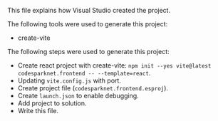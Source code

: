 This file explains how Visual Studio created the project.

The following tools were used to generate this project:
- create-vite

The following steps were used to generate this project:
- Create react project with create-vite: `npm init --yes vite@latest codesparknet.frontend -- --template=react`.
- Updating `vite.config.js` with port.
- Create project file (`codesparknet.frontend.esproj`).
- Create `launch.json` to enable debugging.
- Add project to solution.
- Write this file.
